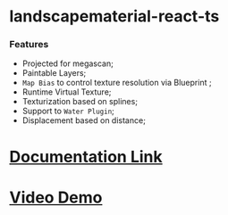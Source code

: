 # landscapematerial-react-ts

### Features

- Projected for megascan;
- Paintable Layers;
- `Map Bias` to control texture resolution via Blueprint ;
- Runtime Virtual Texture;
- Texturization based on splines;
- Support to `Water Plugin`;
- Displacement based on distance; 


# [Documentation Link](https://cesio137.github.io/landscapematerial-react-ts/)

# [Video Demo](https://www.youtube.com/watch?v=DzFZaeRBoEo)